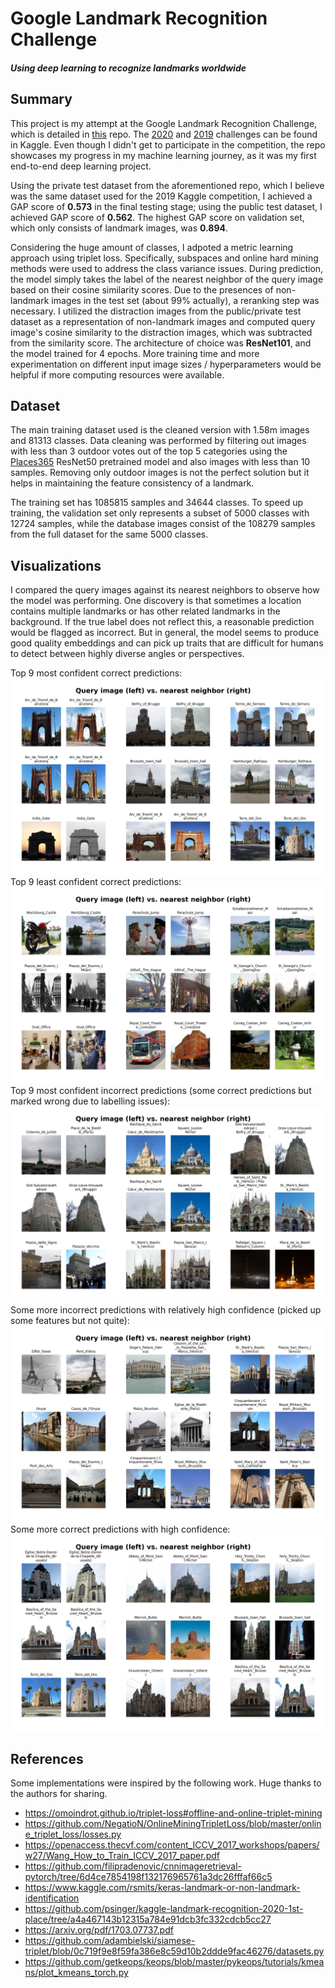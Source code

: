 # Google Landmark Recognition Challenge
##### Using deep learning to recognize landmarks worldwide

## Summary
This project is my attempt at the Google Landmark Recognition Challenge, which is detailed in [this](https://github.com/cvdfoundation/google-landmark) repo. The [2020](https://www.kaggle.com/c/landmark-recognition-2020/) and [2019](https://www.kaggle.com/c/landmark-recognition-2019/) challenges can be found in Kaggle. Even though I didn't get to participate in the competition, the repo showcases my progress in my machine learning journey, as it was my first end-to-end deep learning project.

Using the private test dataset from the aforementioned repo, which I believe was the same dataset used for the 2019 Kaggle competition, I achieved a GAP score of **0.573** in the final testing stage; using the public test dataset, I achieved GAP score of **0.562**. The highest GAP score on validation set, which only consists of landmark images, was **0.894**. 

Considering the huge amount of classes, I adpoted a metric learning approach using triplet loss. Specifically, subspaces and online hard mining methods were used to address the class variance issues. During prediction, the model simply takes the label of the nearest neighbor of the query image based on their cosine similarity scores. Due to the presences of non-landmark images in the test set (about 99% actually), a reranking step was necessary. I utilized the distraction images from the public/private test dataset as a representation of non-landmark images and computed query image's cosine similarity to the distraction images, which was subtracted from the similarity score. The architecture of choice was **ResNet101**, and the model trained for 4 epochs. More training time and more experimentation on different input image sizes / hyperparameters would be helpful if more computing resources were available.


## Dataset
The main training dataset used is the cleaned version with 1.58m images and 81313 classes. Data cleaning was performed by filtering out images with less than 3 outdoor votes out of the top 5 categories using the [Places365](https://github.com/CSAILVision/places365) ResNet50 pretrained model and also images with less than 10 samples. Removing only outdoor images is not the perfect solution but it helps in maintaining the feature consistency of a landmark.

The training set has 1085815 samples and 34644 classes. To speed up training, the validation set only represents a subset of 5000 classes with 12724 samples, while the database images consist of the 108279 samples from the full dataset for the same 5000 classes.

## Visualizations
I compared the query images against its nearest neighbors to observe how the model was performing. One discovery is that sometimes a location contains multiple landmarks or has other related landmarks in the background. If the true label does not reflect this, a reasonable prediction would be flagged as incorrect. But in general, the model seems to produce good quality embeddings and can pick up traits that are difficult for humans to detect between highly diverse angles or perspectives.

Top 9 most confident correct predictions:
![most_confident](images/high_sim_pred_0.jpg)
Top 9 least confident correct predictions:
![least_confident](images/low_sim_pred.jpg)
Top 9 most confident incorrect predictions (some correct predictions but marked wrong due to labelling issues):
![most_condifent_mispred](images/high_sim_mispred_0.jpg)
Some more incorrect predictions with relatively high confidence (picked up some features but not quite):
![random_mispred](images/high_sim_mispred_1.jpg)
Some more correct predictions with high confidence:
![random_pred](images/high_sim_pred_5.jpg)


## References
Some implementations were inspired by the following work. Huge thanks to the authors for sharing.
- <https://omoindrot.github.io/triplet-loss#offline-and-online-triplet-mining>   
- <https://github.com/NegatioN/OnlineMiningTripletLoss/blob/master/online_triplet_loss/losses.py>   
- <https://openaccess.thecvf.com/content_ICCV_2017_workshops/papers/w27/Wang_How_to_Train_ICCV_2017_paper.pdf>   
- <https://github.com/filipradenovic/cnnimageretrieval-pytorch/tree/6d4ce7854198f132176965761a3dc26fffaf66c5>
- <https://www.kaggle.com/rsmits/keras-landmark-or-non-landmark-identification>
- <https://github.com/psinger/kaggle-landmark-recognition-2020-1st-place/tree/a4a467143b12315a784e91dcb3fc332cdcb5cc27>
- <https://arxiv.org/pdf/1703.07737.pdf>
- <https://github.com/adambielski/siamese-triplet/blob/0c719f9e8f59fa386e8c59d10b2ddde9fac46276/datasets.py>
- <https://github.com/getkeops/keops/blob/master/pykeops/tutorials/kmeans/plot_kmeans_torch.py>